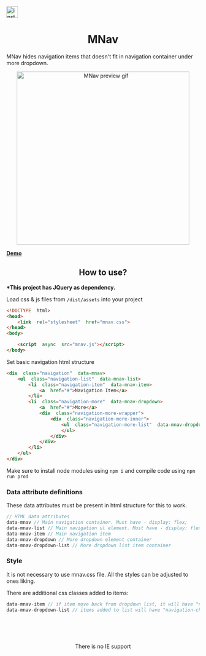 
<a  href="https://www.instagram.com/mekristaps/"  target="_blank">
<img  src="https://upload.wikimedia.org/wikipedia/commons/thumb/a/a5/Instagram_icon.png/600px-Instagram_icon.png"  width="30"  height="30"  title="my works"  alt="instagram-link"/>
</a>
<h1  align="center">MNav</h1>
<p>MNav hides navigation items that doesn't fit in navigation container under more dropdown.</p>

<p  align="center">
<img  src="https://github.com/mekristaps/MNav/blob/master/preview.gif?raw=true"  width="450"  title="MNav preview gif">
</p>
<b><a href="https://mekristaps.github.io/MNav/"  target="_blank">Demo</a></b>

<h2  align="center">How to use?</h2>

<b>*This project has JQuery as dependency.</b>
<p>Load css & js files from <code>/dist/assets</code> into your project</p>

```html
<!DOCTYPE  html>
<head>
	<link  rel="stylesheet"  href="mnav.css">
</head>
<body>

	<script  async  src="mnav.js"></script>
</body>
```
<p>Set basic navigation html structure</p>

```html
<div  class="navigation"  data-mnav>
	<ul  class="navigation-list"  data-mnav-list>
		<li  class="navigation-item"  data-mnav-item>
			<a  href="#">Navigation Item</a>
		</li>
		<li  class="navigation-more"  data-mnav-dropdown>
			<a  href="#">More</a>
			<div  class="navigation-more-wrapper">
				<div  class="navigation-more-inner">
					<ul  class="navigation-more-list"  data-mnav-dropdown-list>
					</ul>
				</div>
			</div>
		</li>
	</ul>
</div>
```

<p>Make sure to install node modules using <code>npm i</code> and compile code using <code>npm run prod</code></p>
<h3>Data attribute definitions</h3>
<p>These data attributes must be present in html structure for this to work.</p>

```js
// HTML data attributes
data-mnav // Main navigation container. Must have - display: flex;
data-mnav-list // Main navigation ul element. Must have - display: flex; flex: 1  0  auto;
data-mnav-item // Main navigation item
data-mnav-dropdown // More dropdown element container
data-mnav-dropdown-list // More dropdown list item container
```
<h3>Style</h3>
<p>It is not necessary to use mnav.css file. All the styles can be adjusted to ones liking.</p>
<p>There are additional css classes added to items:</p>

```js
data-mnav-item // if item move back from dropdown list, it will have "navigation-item" class added to them
data-mnav-dropdown-list // items added to list will have "navigation-childrens-item" class added to them.
```
<br />
<br />
<br />
<p align="center">There is no IE support</p>